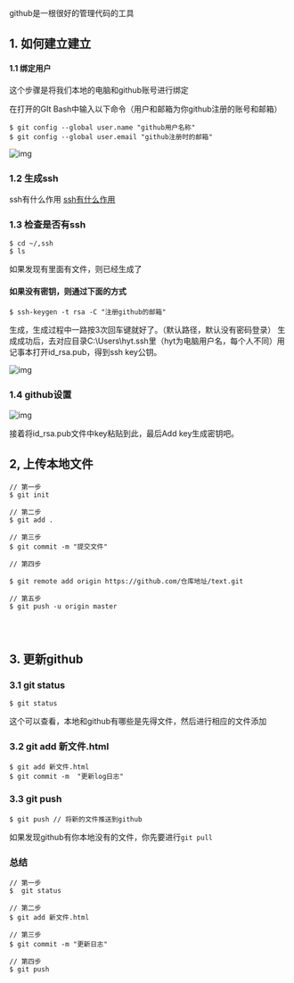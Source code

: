 github是一根很好的管理代码的工具

## 1. 如何建立建立
#### 1.1 绑定用户
这个步骤是将我们本地的电脑和github账号进行绑定

在打开的GIt Bash中输入以下命令（用户和邮箱为你github注册的账号和邮箱）
```
$ git config --global user.name "github用户名称"
$ git config --global user.email "github注册时的邮箱"
```
![img](http://upload-images.jianshu.io/upload_images/3067059-f2c6c88dca3cb4f1.png?imageMogr2/auto-orient/strip%7CimageView2/2)

### 1.2 生成ssh

ssh有什么作用  [ssh有什么作用](https://segmentfault.com/q/1010000000118744)

### 1.3 检查是否有ssh
```
$ cd ~/,ssh
$ ls
```
如果发现有里面有文件，则已经生成了

#### 如果没有密钥，则通过下面的方式
```
$ ssh-keygen -t rsa -C "注册github的邮箱"
```
生成，生成过程中一路按3次回车键就好了。（默认路径，默认没有密码登录）
生成成功后，去对应目录C:\Users\hyt.ssh里（hyt为电脑用户名，每个人不同）用记事本打开id_rsa.pub，得到ssh key公钥。

![img](http://upload-images.jianshu.io/upload_images/3067059-ef6cb51d5ad31445.png?imageMogr2/auto-orient/strip%7CimageView2/2/w/1240)

### 1.4 github设置

![img](http://upload-images.jianshu.io/upload_images/3067059-1aba5aba10165470.gif?imageMogr2/auto-orient/strip)

接着将id_rsa.pub文件中key粘贴到此，最后Add key生成密钥吧。

## 2, 上传本地文件

```
// 第一步
$ git init

// 第二步
$ git add .

// 第三步
$ git commit -m "提交文件"

// 第四步

$ git remote add origin https://github.com/仓库地址/text.git

// 第五步
$ git push -u origin master




```

## 3. 更新github
### 3.1 git status
```
$ git status 
```
这个可以查看，本地和github有哪些是先得文件，然后进行相应的文件添加

### 3.2 git add 新文件.html
```
$ git add 新文件.html
$ git commit -m  "更新log日志"
```
### 3.3 git push
```
$ git push // 将新的文件推送到github
```
如果发现github有你本地没有的文件，你先要进行`git pull`

### 总结
```
// 第一步
$  git status

// 第二步
$ git add 新文件.html

// 第三步
$ git commit -m "更新日志"

// 第四步
$ git push





```





